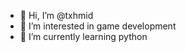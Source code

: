 - 👋 Hi, I’m @txhmid
- 👀 I’m interested in game development
- 🌱 I’m currently learning python

<!---
txhmid/txhmid is a ✨ special ✨ repository because its `README.md` (this file) appears on your GitHub profile.
You can click the Preview link to take a look at your changes.
--->
